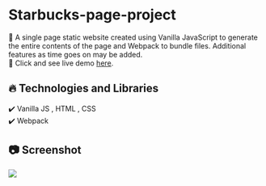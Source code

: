 # Starbucks-page-project

🔸 A single page static website created using Vanilla JavaScript to generate the entire contents of the page and Webpack to bundle files. Additional features as time goes on may be added. <br>
🔸 Click and see live demo [here](https://dd-rose.vercel.app/).

## 🔥 Technologies and Libraries <br>

✔️ Vanilla JS , HTML , CSS <br>
✔️ Webpack <br>

## 📷 Screenshot <br>

<img src="https://media.giphy.com/media/5QkJ1kN09c80eA1x4K/giphy.gif">
